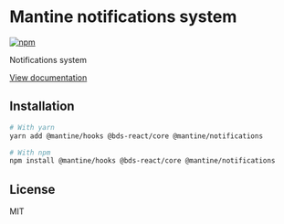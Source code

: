 # Mantine notifications system

[![npm](https://img.shields.io/npm/dm/@mantine/notifications)](https://www.npmjs.com/package/@mantine/notifications)

Notifications system

[View documentation](https://mantine.dev/)

## Installation

```bash
# With yarn
yarn add @mantine/hooks @bds-react/core @mantine/notifications

# With npm
npm install @mantine/hooks @bds-react/core @mantine/notifications
```

## License

MIT
